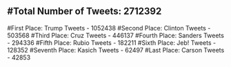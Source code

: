 #Total Number of Tweets: 2712392 
---
#First Place: Trump Tweets - 1052438
#Second Place: Clinton Tweets - 503568
#Third Place: Cruz Tweets - 446137
#Fourth Place: Sanders Tweets - 294336
#Fifth Place: Rubio Tweets - 182211
#Sixth Place: Jeb! Tweets - 128352
#Seventh Place: Kasich Tweets - 62497
#Last Place: Carson Tweets - 42853
